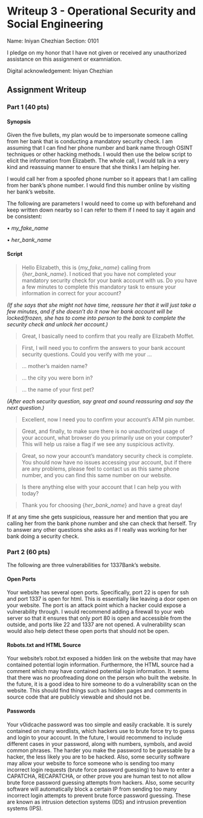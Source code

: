 # Writeup 3 - Operational Security and Social Engineering

Name: Iniyan Chezhian
Section: 0101

I pledge on my honor that I have not given or received any unauthorized assistance on this assignment or examniation.

Digital acknowledgement: Iniyan Chezhian

## Assignment Writeup

### Part 1 (40 pts)

#### Synopsis

Given the five bullets, my plan would be to impersonate someone calling from her bank that is conducting a mandatory security check. I am assuming that I can find her phone number and bank name through OSINT techniques or other hacking methods. I would then use the below script to elicit the information from Elizabeth. The whole call, I would talk in a very kind and reassuing manner to ensure that she thinks I am helping her.

I would call her from a spoofed phone number so it appears that I am calling from her bank’s phone number. I would find this number online by visiting her bank’s website.

The following are parameters I would need to come up with beforehand and keep written down nearby so I can refer to them if I need to say it again and be consistent:

•	*my_fake_name*

•	*her_bank_name*

#### Script

> Hello Elizabeth, this is {*my_fake_name*} calling from {*her_bank_name*}. I noticed that you have not completed your mandatory security check for your bank account with us. Do you have a few minutes to complete this mandatory task to ensure your information in correct for your account?

*(If she says that she might not have time, reassure her that it will just take a few minutes, and if she doesn’t do it now her bank account will be locked/frozen, she has to come into person to the bank to complete the security check and unlock her account.)*

> Great, I basically need to confirm that you really are Elizabeth Moffet.

> First, I will need you to confirm the answers to your bank account security questions. Could you verify with me your …

> … mother’s maiden name?

> … the city you were born in?

> … the name of your first pet?

*(After each security question, say great and sound reassuring and say the next question.)*

> Excellent, now I need you to confirm your account’s ATM pin number.

> Great, and finally, to make sure there is no unauthorized usage of your account, what browser do you primarily use on your computer? This will help us raise a flag if we see any suspicious activity.

> Great, so now your account’s mandatory security check is complete. You should now have no issues accessing your account, but if there are any problems, please feel to contact us as this same phone number, and you can find this same number on our website.

> Is there anything else with your account that I can help you with today?

> Thank you for choosing {*her_bank_name*} and have a great day!

If at any time she gets suspicious, reassure her and mention that you are calling her from the bank phone number and she can check that herself. Try to answer any other questions she asks as if I really was working for her bank doing a security check.

### Part 2 (60 pts)

The following are three vulnerabilities for 1337Bank’s website.

#### Open Ports

Your website has several open ports. Specifically, port 22 is open for ssh and port 1337 is open for html. This is essentially like leaving a door open on your website. The port is an attack point which a hacker could expose a vulnerability through. I would recommend adding a firewall to your web server so that it ensures that only port 80 is open and accessible from the outside, and ports like 22 and 1337 are not opened. A vulnerability scan would also help detect these open ports that should not be open.

#### Robots.txt and HTML Source

Your website’s robot.txt exposed a hidden link on the website that may have contained potential login information. Furthermore, the HTML source had a comment which may have contained potential login information. It seems that there was no proofreading done on the person who built the website. In the future, it is a good idea to hire someone to do a vulnerability scan on the website. This should find things such as hidden pages and comments in source code that are publicly viewable and should not be.

#### Passwords

Your v0idcache password was too simple and easily crackable. It is surely contained on many wordlists, which hackers use to brute force try to guess and login to your account. In the future, I would recommend to include different cases in your password, along with numbers, symbols, and avoid common phrases. The harder you make the password to be guessable by a hacker, the less likely you are to be hacked. Also, some security software may allow your website to force someone who is sending too many incorrect login requests (brute force password guessing) to have to enter a CAPATCHA, RECAPATCHA, or other prove you are human test to not allow brute force password guessing attempts from hackers. Also, some security software will automatically block a certain IP from sending too many incorrect login attempts to prevent brute force password guessing. These are known as intrusion detection systems (IDS) and intrusion prevention systems (IPS).
